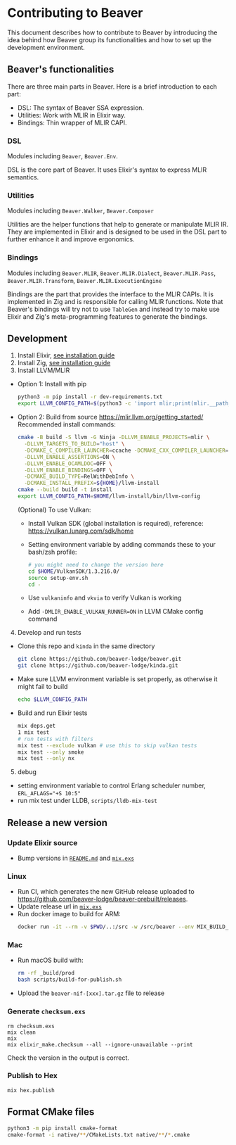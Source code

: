 # Contributing to Beaver
This document describes how to contribute to Beaver by introducing the idea behind how Beaver group its functionalities and how to set up the development environment.

## Beaver's functionalities

There are three main parts in Beaver. Here is a brief introduction to each part:
- DSL: The syntax of Beaver SSA expression.
- Utilities: Work with MLIR in Elixir way.
- Bindings: Thin wrapper of MLIR CAPI.

### DSL
Modules including `Beaver`, `Beaver.Env`.

DSL is the core part of Beaver. It uses Elixir's syntax to express MLIR semantics.

### Utilities
Modules including `Beaver.Walker`, `Beaver.Composer`

Utilities are the helper functions that help to generate or manipulate MLIR IR. They are implemented in Elixir and is designed to be used in the DSL part to further enhance it and improve ergonomics.

### Bindings
Modules including `Beaver.MLIR`, `Beaver.MLIR.Dialect`, `Beaver.MLIR.Pass`, `Beaver.MLIR.Transform`, `Beaver.MLIR.ExecutionEngine`

Bindings are the part that provides the interface to the MLIR CAPIs. It is implemented in Zig and is responsible for calling MLIR functions. Note that Beaver's bindings will try not to use `TableGen` and instead try to make use Elixir and Zig's meta-programming features to generate the bindings.

## Development

1. Install Elixir, [see installation guide](https://elixir-lang.org/install.html)
2. Install Zig, [see installation guide](https://ziglang.org/learn/getting-started/#installing-zig)
3. Install LLVM/MLIR

- Option 1: Install with pip

  ```bash
  python3 -m pip install -r dev-requirements.txt
  export LLVM_CONFIG_PATH=$(python3 -c 'import mlir;print(mlir.__path__[0])')/bin/llvm-config
  ```

- Option 2: Build from source https://mlir.llvm.org/getting_started/
  Recommended install commands:

  ```bash
  cmake -B build -S llvm -G Ninja -DLLVM_ENABLE_PROJECTS=mlir \
    -DLLVM_TARGETS_TO_BUILD="host" \
    -DCMAKE_C_COMPILER_LAUNCHER=ccache -DCMAKE_CXX_COMPILER_LAUNCHER=ccache \
    -DLLVM_ENABLE_ASSERTIONS=ON \
    -DLLVM_ENABLE_OCAMLDOC=OFF \
    -DLLVM_ENABLE_BINDINGS=OFF \
    -DCMAKE_BUILD_TYPE=RelWithDebInfo \
    -DCMAKE_INSTALL_PREFIX=${HOME}/llvm-install
  cmake --build build -t install
  export LLVM_CONFIG_PATH=$HOME/llvm-install/bin/llvm-config
  ```

  (Optional) To use Vulkan:

  - Install Vulkan SDK (global installation is required), reference: https://vulkan.lunarg.com/sdk/home
  - Setting environment variable by adding commands these to your bash/zsh profile:

    ```bash
    # you might need to change the version here
    cd $HOME/VulkanSDK/1.3.216.0/
    source setup-env.sh
    cd -
    ```

  - Use `vulkaninfo` and `vkvia` to verify Vulkan is working
  - Add `-DMLIR_ENABLE_VULKAN_RUNNER=ON` in LLVM CMake config command

4. Develop and run tests
- Clone this repo and `kinda` in the same directory
  ```bash
  git clone https://github.com/beaver-lodge/beaver.git
  git clone https://github.com/beaver-lodge/kinda.git
  ```
- Make sure LLVM environment variable is set properly, as otherwise it might fail to build

  ```bash
  echo $LLVM_CONFIG_PATH
  ```

- Build and run Elixir tests
  ```bash
  mix deps.get
  1 mix test
  # run tests with filters
  mix test --exclude vulkan # use this to skip vulkan tests
  mix test --only smoke
  mix test --only nx
  ```

5. debug

- setting environment variable to control Erlang scheduler number, `ERL_AFLAGS="+S 10:5"`
- run mix test under LLDB, `scripts/lldb-mix-test`

## Release a new version

### Update Elixir source

- Bump versions in [`README.md`](README.md) and [`mix.exs`](/mix.exs)

### Linux

- Run CI, which generates the new GitHub release uploaded to https://github.com/beaver-lodge/beaver-prebuilt/releases.
- Update release url in [`mix.exs`](/mix.exs)
- Run docker image to build for ARM:
  ```bash
  docker run -it --rm -v $PWD/..:/src -w /src/beaver --env MIX_BUILD_ROOT='_build/arm' jackalcooper/beaver-livebook-arm64:latest bash scripts/build-for-publish.sh
  ```

### Mac

- Run macOS build with:

  ```bash
  rm -rf _build/prod
  bash scripts/build-for-publish.sh
  ```

- Upload the `beaver-nif-[xxx].tar.gz` file to release

### Generate `checksum.exs`

```
rm checksum.exs
mix clean
mix
mix elixir_make.checksum --all --ignore-unavailable --print
```

Check the version in the output is correct.

### Publish to Hex

```
mix hex.publish
```

## Format CMake files

```bash
python3 -m pip install cmake-format
cmake-format -i native/**/CMakeLists.txt native/**/*.cmake
```
